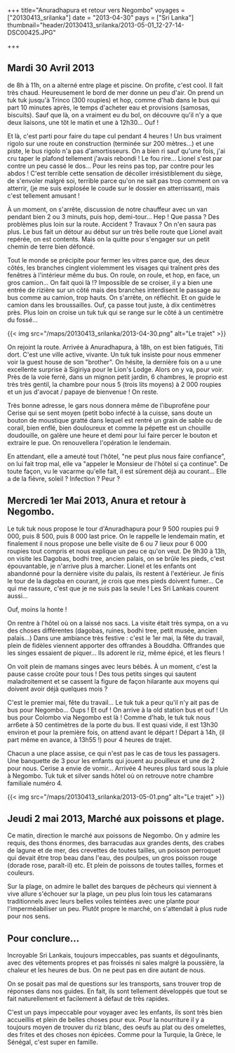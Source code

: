 +++
title="Anuradhapura et retour vers Negombo"
voyages = ["20130413_srilanka"]
date = "2013-04-30"
pays = ["Sri Lanka"]
thumbnail="header/20130413_srilanka/2013-05-01_12-27-14-DSC00425.JPG"

+++


## Mardi 30 Avril 2013

de 8h à 11h, on a alterné entre plage et piscine. On profite, c'est cool. Il fait très chaud. Heureusement le bord de mer donne un peu d'air. On prend un tuk tuk jusqu'à Trinco (300 roupies) et hop, comme d'hab dans le bus qui part 10 minutes après, le temps d'acheter eau et provisions (samosas, biscuits). Sauf que là, on a vraiment eu du bol, on découvre qu'il n'y a que deux liaisons, une tôt le matin et une à 12h30... Ouf !

Et là, c'est parti pour faire du tape cul pendant 4 heures ! Un bus vraiment rigolo sur une route en construction (terminée sur 200 mètres...) et une piste, le bus rigolo n'a pas d'amortisseurs. On a bien ri sauf qu'une fois, j'ai cru taper le plafond tellement j'avais rebondi ! Le fou rire... Lionel s'est par contre un peu cassé le dos... Pour les reins pas top, par contre pour les abdos !
C'est terrible cette sensation de décoller irrésistiblement du siège, de s'envoler malgré soi, terrible parce qu'on ne sait pas trop comment on va atterrir, (je me suis explosée le coude sur le dossier en atterrissant), mais c'est tellement amusant !

À un moment, on s'arrête, discussion de notre chauffeur avec un van pendant bien 2 ou 3 minuts, puis hop, demi-tour... Hep ! Que passa ? Des problèmes plus loin sur la route. Accident ? Travaux ? On n'en saura pas plus. Le bus fait un détour au début sur un très belle route que Lionel avait repérée, on est contents. Mais on la quitte pour s'engager sur un petit chemin de terre bien défoncé.

Tout le monde se précipite pour fermer les vitres parce que, des deux côtés, les branches cinglent violemment les visages qui traînent près des fenêtres à l'intérieur même du bus. On roule, on roule, et hop, en face, un gros camion... On fait quoi là !? Impossible de se croiser, il y a bien une entrée de rizière sur un côté mais des branches interdisent le passage au bus comme au camion, trop hauts. On s'arrête, on réfléchit. Et on guide le camion dans les broussailles. Ouf, ça passe tout juste, à dix centimètres près. Plus loin on croise un tuk tuk qui se range sur le côté à un centimètre du fossé...


{{< img src="/maps/20130413_srilanka/2013-04-30.png" alt="Le trajet" >}}


On rejoint la route. Arrivée à Anuradhapura, à 18h, on est bien fatigués, Titi dort. C'est une ville active, vivante. Un tuk tuk insiste pour nous emmener voir la guest house de son "brother". On hésite, la dernière fois on a u une excellente surprise à Sigiriya pour le Lion's Lodge. Alors on y va, pour voir. Près de la voie ferré, dans un mignon petit jardin, 6 chambres, le proprio est très très gentil, la chambre pour nous 5 (trois lits moyens) à 2 000 roupies et un jus d'avocat / papaye de bienvenue ! On reste.

Très bonne adresse, le gars nous donnera même de l'ibuprofène pour Cerise qui se sent moyen (petit bobo infecté à la cuisse, sans doute un bouton de moustique gratté dans lequel est rentré un grain de sable ou de corail, bien enflé, bien douloureux et comme la pépette est un chouille doudouille, on galère une heure et demi pour lui faire percer le bouton et extraire le pue.  On renouvellera l'opération le lendemain. 

En attendant, elle a ameuté tout l'hôtel, "ne peut plus nous faire confiance", on lui fait trop mal, elle va "appeler le Monsieur de l'hôtel si ça continue". De toute façon, vu le vacarme qu'elle fait, il est sûrement déjà au courant... Elle a de la fièvre, soleil ? Infection ? Peur ?


## Mercredi 1er Mai 2013, Anura et retour à Negombo.

Le tuk tuk nous propose le tour d'Anuradhapura pour 9 500 roupies pui 9 000, puis 8 500, puis 8 000 last price. On le rappelle le lendemain matin, et finalement il nous propose une belle visite de 6 ou 7 lieux pour 6 000 roupies tout compris et nous explique un peu ce qu'on veut.
De 9h30 à 13h, on visite les Dagobas, bodhi tree, ancien palais, on se brûle les pieds, c'est épouvantable, je n'arrive plus à marcher. Lionel et les enfants ont abandonné pour la dernière visite du palais, ils restent à l'extérieur. Je finis le tour de la dagoba en courant, je crois que mes pieds doivent fumer... Ce qui me rassure, c'est que je ne suis pas la seule ! Les Sri Lankais courent aussi...

Ouf, moins la honte !

On rentre à l'hôtel où on a laissé nos sacs. La visite était très sympa, on a vu des choses différentes (dagobas, ruines, bodhi tree, petit musée, ancien palais...) Dans une ambiance très festive : c'est le 1er mai, la fête du travail, plein de fidèles viennent apporter des offrandes à Bouddha. Offrandes que les singes essaient de piquer... Ils adorent le riz, même épicé, et les fleurs !

On voit plein de mamans singes avec leurs bébés. À un moment, c'est la pause casse croûte pour tous ! Des tous petits singes qui sautent maladroitement et se cassent la figure de façon hilarante aux moyens qui doivent avoir déjà quelques mois ? 

C'est le premier mai, fête du travail... Le tuk tuk a peur qu'il n'y ait pas de bus pour Negombo... Oups ! Et ouf ! On arrive à la old station bus et ouf ! Un bus pour Colombo via Negombo est là ! Comme d'hab, le tuk tuk nous arr6ete à 50 centimètres de la porte du bus. Il est quasi vide, il est 13h30 environ et pour la première fois, on attend avant le départ ! Départ à 14h, (il part même en avance, à 13h55 !) pour 4 heures de trajet.

Chacun a une place assise, ce qui n'est pas le cas de tous les passagers. Une banquette de 3 pour les enfants qui jouent au pouilleux et une de 2 pour nous. Cerise a envie de vomir... Arrivée 4 heures plus tard sous la pluie à Negombo. Tuk tuk et silver sands hôtel où on retrouve notre chambre familiale numéro 4.

{{< img src="/maps/20130413_srilanka/2013-05-01.png" alt="Le trajet" >}}





## Jeudi 2 mai 2013, Marché aux poissons et plage.

Ce matin, direction le marché aux poissons de Negombo. On y admire les requis, des thons énormes, des barracudas aux grandes dents, des crabes de lagune et de mer, des crevettes de toutes tailles, un poisson perroquet qui devait être trop beau dans l'eau, des poulpes, un gros poisson rouge (dorade rose, paraît-il) etc. Et plein de poissons de toutes tailles, formes et couleurs.

Sur la plage, on admire le ballet des barques de pêcheurs qui viennent à vive allure s'échouer sur la plage, un peu plus loin tous les catamarans traditionnels avec leurs belles voiles teintées avec une plante pour l'imperméabiliser un peu. Plutôt propre le marché, on s'attendait à plus rude pour nos sens. 



## Pour conclure...

Incroyable Sri Lankais, toujours impeccables, pas suants et dégoulinants, avec des vêtements propres et pas froissés ni sales malgré la poussière, la chaleur et les heures de bus. On ne peut pas en dire autant de nous.

On se posait pas mal de questions sur les transports, sans trouver trop de réponses dans nos guides. En fait, ils sont tellement développés que tout se fait naturellement et facilement à défaut de très rapides.

C'est un pays impeccable pour voyager avec les enfants, ils sont très bien accueillis et plein de belles choses pour eux. Pour la nourriture il y a toujours moyen de trouver du riz blanc, des oeufs au plat ou des omelettes, des frites et des choses non épicées.
Comme pour la Turquie, la Grèce, le Sénégal, c'est super en famille.

